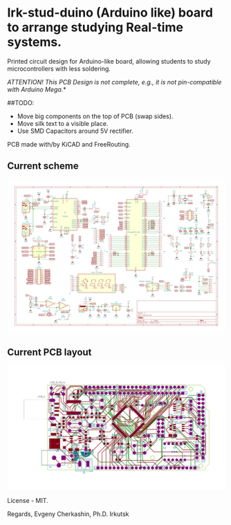 # Irk-stud-duino (Arduino like) board to arrange studying Real-time systems.

Printed circuit design for Arduino-like board, allowing students to study microcontrollers with less soldering.

*ATTENTION! This PCB Design is not complete, e.g., it is not pin-compatible with Arduino Mega.**

##TODO:

- Move big components on the top of PCB (swap sides).
- Move silk text to a visible place.
- Use SMD Capacitors around 5V rectifier.

PCB made with/by KiCAD and FreeRouting.

## Current scheme

![Scheme in SVG](./view/arduino.svg)

## Current PCB layout

![Current PCB layout in SVG](./view/arduino-brd.svg)

License - MIT.

Regards,
Evgeny Cherkashin, Ph.D.
Irkutsk
